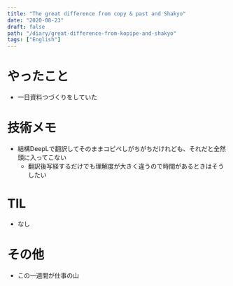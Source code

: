 ```yaml
---
title: "The great difference from copy & past and Shakyo"
date: "2020-08-23"
draft: false
path: "/diary/great-difference-from-kopipe-and-shakyo"
tags: ["English"]
---
```


# やったこと

+ 一日資料つづくりをしていた

# 技術メモ

+ 結構DeepLで翻訳してそのままコピペしがちがちだけれども、それだと全然頭に入ってこない
  + 翻訳後写経するだけでも理解度が大きく違うので時間があるときはそうしたい

# TIL

+ なし

# その他

+ この一週間が仕事の山
